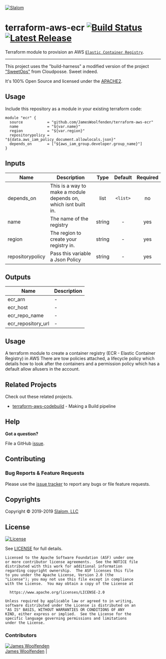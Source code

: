<!-- This file was automatically generated by the `build-harness`. Make all changes to `README.yaml` and run `make readme` to rebuild this file. -->

[![Slalom][logo]](https://slalom.com)

# terraform-aws-ecr [![Build Status](https://api.travis-ci.com/JamesWoolfenden/terraform-aws-ecr.svg?branch=master)](https://travis-ci.com/JamesWoolfenden/terraform-aws-ecr) [![Latest Release](https://img.shields.io/github/release/JamesWoolfenden/terraform-aws-ecr.svg)](https://github.com/JamesWoolfenden/terraform-aws-ecr/releases/latest)


Terraform module to provision an AWS [`Elastic Container Registry`](https://aws.amazon.com/ecr/).


---

This project uses the "build-harness" a modified version of the project ["SweetOps"](https://cpco.io/sweetops) from Cloudposse. Sweet indeed.


It's 100% Open Source and licensed under the [APACHE2](LICENSE).










## Usage

Include this repository as a module in your existing terraform code:

```hcl
module "ecr" {
  source           = "github.com/JamesWoolfenden/terraform-aws-ecr"
  name             = "${var.name}"
  region           = "${var.region}"
  repositorypolicy = "${data.aws_iam_policy_document.allowlocals.json}"
  depends_on       = ["${aws_iam_group.developer.group_name}"]
}
```


## Inputs

| Name | Description | Type | Default | Required |
|------|-------------|:----:|:-----:|:-----:|
| depends_on | This is a way to make a module depends on, which isnt built in. | list | `<list>` | no |
| name | The name of the registry | string | - | yes |
| region | The region to create your registry in. | string | - | yes |
| repositorypolicy | Pass this variable a Json Policy | string | - | yes |

## Outputs

| Name | Description |
|------|-------------|
| ecr_arn | - |
| ecr_host | - |
| ecr_repo_name | - |
| ecr_repository_url | - |

## Usage

A terraform module to create a container registry (ECR - Elastic Container Registry) in AWS
There are tow policies attached, a lifecycle policy which details how to look after the containers and a permission policy which has a default allow allusers in the account.



## Related Projects

Check out these related projects.

- [terraform-aws-codebuild](https://github.com/jameswoolfenden/terraform-aws-codebuild) - Making a Build pipeline




## Help

**Got a question?**

File a GitHub [issue](https://github.com/jameswoolfenden/terraform-aws-ecr/issues).

## Contributing

### Bug Reports & Feature Requests

Please use the [issue tracker](https://github.com/jameswoolfenden/terraform-aws-ecr/issues) to report any bugs or file feature requests.

## Copyrights

Copyright © 2019-2019 [Slalom, LLC](https://slalom.com)

## License

[![License](https://img.shields.io/badge/License-Apache%202.0-blue.svg)](https://opensource.org/licenses/Apache-2.0)

See [LICENSE](LICENSE) for full details.

    Licensed to the Apache Software Foundation (ASF) under one
    or more contributor license agreements.  See the NOTICE file
    distributed with this work for additional information
    regarding copyright ownership.  The ASF licenses this file
    to you under the Apache License, Version 2.0 (the
    "License"); you may not use this file except in compliance
    with the License.  You may obtain a copy of the License at

      https://www.apache.org/licenses/LICENSE-2.0

    Unless required by applicable law or agreed to in writing,
    software distributed under the License is distributed on an
    "AS IS" BASIS, WITHOUT WARRANTIES OR CONDITIONS OF ANY
    KIND, either express or implied.  See the License for the
    specific language governing permissions and limitations
    under the License.

### Contributors

  [![James Woolfenden][jameswoolfenden_avatar]][jameswoolfenden_homepage]<br/>[James Woolfenden][jameswoolfenden_homepage] |


  [jameswoolfenden_homepage]: https://github.com/jameswoolfenden
  [jameswoolfenden_avatar]: https://github.com/jameswoolfenden.png?size=150

[logo]: https://gist.githubusercontent.com/JamesWoolfenden/5c457434351e9fe732ca22b78fdd7d5e/raw/15933294ae2b00f5dba6557d2be88f4b4da21201/slalom-logo.png
[website]: https://slalom.com
[github]: https://github.com/jameswoolfenden
[linkedin]: https://www.linkedin.com/company/slalom-consulting/
[twitter]: https://twitter.com/Slalom

[share_twitter]: https://twitter.com/intent/tweet/?text=terraform-aws-ecr&url=https://github.com/jameswoolfenden/terraform-aws-ecr
[share_linkedin]: https://www.linkedin.com/shareArticle?mini=true&title=terraform-aws-ecr&url=https://github.com/jameswoolfenden/terraform-aws-ecr
[share_reddit]: https://reddit.com/submit/?url=https://github.com/jameswoolfenden/terraform-aws-ecr
[share_facebook]: https://facebook.com/sharer/sharer.php?u=https://github.com/jameswoolfenden/terraform-aws-ecr
[share_googleplus]: https://plus.google.com/share?url=https://github.com/jameswoolfenden/terraform-aws-ecr
[share_email]: mailto:?subject=terraform-aws-ecr&body=https://github.com/jameswoolfenden/terraform-aws-ecr
